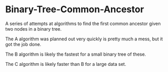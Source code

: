 Binary-Tree-Common-Ancestor
===========================

A series of attempts at algorithms to find the first common ancestor given two nodes in a binary tree.

The A algorithm was planned out very quickly is pretty much a mess, but it got the job done.

The B algorithm is likely the fastest for a small binary tree of these.

The C algorithm is likely faster than B for a large data set. 
